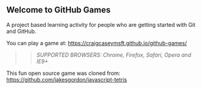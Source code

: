 ## Welcome to GitHub Games

A project based learning activity for people who are getting started with Git and GitHub.

You can play a game at: https://craigcaseymsft.github.io/github-games/

>> _*SUPPORTED BROWSERS*: Chrome, Firefox, Safari, Opera and IE9+_

This fun open source game was cloned from: https://github.com/jakesgordon/javascript-tetris
